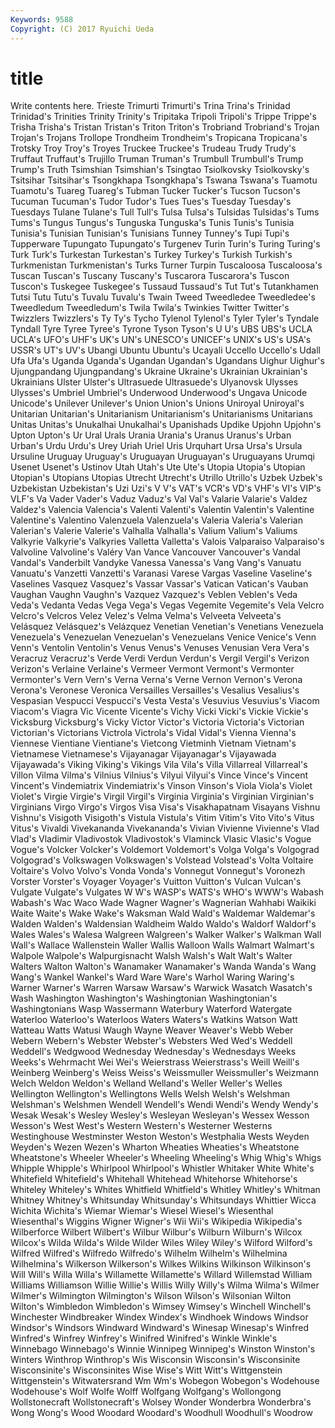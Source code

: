 ```yaml
---
Keywords: 9588 
Copyright: (C) 2017 Ryuichi Ueda
---
```


# title

Write contents here.
Trieste Trimurti Trimurti's Trina Trina's Trinidad
Trinidad's Trinities Trinity Trinity's Tripitaka Tripoli Tripoli's Trippe Trippe's Trisha
Trisha's Tristan Tristan's Triton Triton's Trobriand Trobriand's Trojan Trojan's Trojans
Trollope Trondheim Trondheim's Tropicana Tropicana's Trotsky Troy Troy's Troyes Truckee
Truckee's Trudeau Trudy Trudy's Truffaut Truffaut's Trujillo Truman Truman's Trumbull
Trumbull's Trump Trump's Truth Tsimshian Tsimshian's Tsingtao Tsiolkovsky Tsiolkovsky's Tsitsihar
Tsitsihar's Tsongkhapa Tsongkhapa's Tswana Tswana's Tuamotu Tuamotu's Tuareg Tuareg's Tubman
Tucker Tucker's Tucson Tucson's Tucuman Tucuman's Tudor Tudor's Tues Tues's
Tuesday Tuesday's Tuesdays Tulane Tulane's Tull Tull's Tulsa Tulsa's Tulsidas
Tulsidas's Tums Tums's Tungus Tungus's Tunguska Tunguska's Tunis Tunis's Tunisia
Tunisia's Tunisian Tunisian's Tunisians Tunney Tunney's Tupi Tupi's Tupperware Tupungato
Tupungato's Turgenev Turin Turin's Turing Turing's Turk Turk's Turkestan Turkestan's
Turkey Turkey's Turkish Turkish's Turkmenistan Turkmenistan's Turks Turner Turpin Tuscaloosa
Tuscaloosa's Tuscan Tuscan's Tuscany Tuscany's Tuscarora Tuscarora's Tuscon Tuscon's Tuskegee
Tuskegee's Tussaud Tussaud's Tut Tut's Tutankhamen Tutsi Tutu Tutu's Tuvalu
Tuvalu's Twain Tweed Tweedledee Tweedledee's Tweedledum Tweedledum's Twila Twila's Twinkies
Twitter Twitter's Twizzlers Twizzlers's Ty Ty's Tycho Tylenol Tylenol's Tyler
Tyler's Tyndale Tyndall Tyre Tyree Tyree's Tyrone Tyson Tyson's U
U's UBS UBS's UCLA UCLA's UFO's UHF's UK's UN's UNESCO's
UNICEF's UNIX's US's USA's USSR's UT's UV's Ubangi Ubuntu Ubuntu's
Ucayali Uccello Uccello's Udall Ufa Ufa's Uganda Uganda's Ugandan Ugandan's
Ugandans Uighur Uighur's Ujungpandang Ujungpandang's Ukraine Ukraine's Ukrainian Ukrainian's Ukrainians
Ulster Ulster's Ultrasuede Ultrasuede's Ulyanovsk Ulysses Ulysses's Umbriel Umbriel's Underwood
Underwood's Ungava Unicode Unicode's Unilever Unilever's Union Union's Unions Uniroyal
Uniroyal's Unitarian Unitarian's Unitarianism Unitarianism's Unitarianisms Unitarians Unitas Unitas's Unukalhai
Unukalhai's Upanishads Updike Upjohn Upjohn's Upton Upton's Ur Ural Urals
Urania Urania's Uranus Uranus's Urban Urban's Urdu Urdu's Urey Uriah
Uriel Uris Urquhart Ursa Ursa's Ursula Ursuline Uruguay Uruguay's Uruguayan
Uruguayan's Uruguayans Urumqi Usenet Usenet's Ustinov Utah Utah's Ute Ute's
Utopia Utopia's Utopian Utopian's Utopians Utopias Utrecht Utrecht's Utrillo Utrillo's
Uzbek Uzbek's Uzbekistan Uzbekistan's Uzi Uzi's V V's VAT's VCR's
VD's VHF's VI's VIP's VLF's Va Vader Vader's Vaduz Vaduz's
Val Val's Valarie Valarie's Valdez Valdez's Valencia Valencia's Valenti Valenti's
Valentin Valentin's Valentine Valentine's Valentino Valenzuela Valenzuela's Valeria Valeria's Valerian
Valerian's Valerie Valerie's Valhalla Valhalla's Valium Valium's Valiums Valkyrie Valkyrie's
Valkyries Valletta Valletta's Valois Valparaiso Valparaiso's Valvoline Valvoline's Valéry Van
Vance Vancouver Vancouver's Vandal Vandal's Vanderbilt Vandyke Vanessa Vanessa's Vang
Vang's Vanuatu Vanuatu's Vanzetti Vanzetti's Varanasi Varese Vargas Vaseline Vaseline's
Vaselines Vasquez Vasquez's Vassar Vassar's Vatican Vatican's Vauban Vaughan Vaughn
Vaughn's Vazquez Vazquez's Veblen Veblen's Veda Veda's Vedanta Vedas Vega
Vega's Vegas Vegemite Vegemite's Vela Velcro Velcro's Velcros Velez Velez's
Velma Velma's Velveeta Velveeta's Velásquez Velásquez's Velázquez Venetian Venetian's Venetians
Venezuela Venezuela's Venezuelan Venezuelan's Venezuelans Venice Venice's Venn Venn's Ventolin
Ventolin's Venus Venus's Venuses Venusian Vera Vera's Veracruz Veracruz's Verde
Verdi Verdun Verdun's Vergil Vergil's Verizon Verizon's Verlaine Verlaine's Vermeer
Vermont Vermont's Vermonter Vermonter's Vern Vern's Verna Verna's Verne Vernon
Vernon's Verona Verona's Veronese Veronica Versailles Versailles's Vesalius Vesalius's Vespasian
Vespucci Vespucci's Vesta Vesta's Vesuvius Vesuvius's Viacom Viacom's Viagra Vic
Vicente Vicente's Vichy Vicki Vicki's Vickie Vickie's Vicksburg Vicksburg's Vicky
Victor Victor's Victoria Victoria's Victorian Victorian's Victorians Victrola Victrola's Vidal
Vidal's Vienna Vienna's Viennese Vientiane Vientiane's Vietcong Vietminh Vietnam Vietnam's
Vietnamese Vietnamese's Vijayanagar Vijayanagar's Vijayawada Vijayawada's Viking Viking's Vikings Vila
Vila's Villa Villarreal Villarreal's Villon Vilma Vilma's Vilnius Vilnius's Vilyui
Vilyui's Vince Vince's Vincent Vincent's Vindemiatrix Vindemiatrix's Vinson Vinson's Viola
Viola's Violet Violet's Virgie Virgie's Virgil Virgil's Virginia Virginia's Virginian
Virginian's Virginians Virgo Virgo's Virgos Visa Visa's Visakhapatnam Visayans Vishnu
Vishnu's Visigoth Visigoth's Vistula Vistula's Vitim Vitim's Vito Vito's Vitus
Vitus's Vivaldi Vivekananda Vivekananda's Vivian Vivienne Vivienne's Vlad Vlad's Vladimir
Vladivostok Vladivostok's Vlaminck Vlasic Vlasic's Vogue Vogue's Volcker Volcker's Voldemort
Voldemort's Volga Volga's Volgograd Volgograd's Volkswagen Volkswagen's Volstead Volstead's Volta
Voltaire Voltaire's Volvo Volvo's Vonda Vonda's Vonnegut Vonnegut's Voronezh Vorster
Vorster's Voyager Voyager's Vuitton Vuitton's Vulcan Vulcan's Vulgate Vulgate's Vulgates
W W's WASP's WATS's WHO's WWW's Wabash Wabash's Wac Waco
Wade Wagner Wagner's Wagnerian Wahhabi Waikiki Waite Waite's Wake Wake's
Waksman Wald Wald's Waldemar Waldemar's Walden Walden's Waldensian Waldheim Waldo
Waldo's Waldorf Waldorf's Wales Wales's Walesa Walgreen Walgreen's Walker Walker's
Walkman Wall Wall's Wallace Wallenstein Waller Wallis Walloon Walls Walmart
Walmart's Walpole Walpole's Walpurgisnacht Walsh Walsh's Walt Walt's Walter Walters
Walton Walton's Wanamaker Wanamaker's Wanda Wanda's Wang Wang's Wankel Wankel's
Ward Ware Ware's Warhol Waring Waring's Warner Warner's Warren Warsaw
Warsaw's Warwick Wasatch Wasatch's Wash Washington Washington's Washingtonian Washingtonian's Washingtonians
Wasp Wassermann Waterbury Waterford Watergate Waterloo Waterloo's Waterloos Waters Waters's
Watkins Watson Watt Watteau Watts Watusi Waugh Wayne Weaver Weaver's
Webb Weber Webern Webern's Webster Webster's Websters Wed Wed's Weddell
Weddell's Wedgwood Wednesday Wednesday's Wednesdays Weeks Weeks's Wehrmacht Wei Wei's
Weierstrass Weierstrass's Weill Weill's Weinberg Weinberg's Weiss Weiss's Weissmuller Weissmuller's
Weizmann Welch Weldon Weldon's Welland Welland's Weller Weller's Welles Wellington
Wellington's Wellingtons Wells Welsh Welsh's Welshman Welshman's Welshmen Wendell Wendell's
Wendi Wendi's Wendy Wendy's Wesak Wesak's Wesley Wesley's Wesleyan Wesleyan's
Wessex Wesson Wesson's West West's Western Western's Westerner Westerns Westinghouse
Westminster Weston Weston's Westphalia Wests Weyden Weyden's Wezen Wezen's Wharton
Wheaties Wheaties's Wheatstone Wheatstone's Wheeler Wheeler's Wheeling Wheeling's Whig Whig's
Whigs Whipple Whipple's Whirlpool Whirlpool's Whistler Whitaker White White's Whitefield
Whitefield's Whitehall Whitehead Whitehorse Whitehorse's Whiteley Whiteley's Whites Whitfield Whitfield's
Whitley Whitley's Whitman Whitney Whitney's Whitsunday Whitsunday's Whitsundays Whittier Wicca
Wichita Wichita's Wiemar Wiemar's Wiesel Wiesel's Wiesenthal Wiesenthal's Wiggins Wigner
Wigner's Wii Wii's Wikipedia Wikipedia's Wilberforce Wilbert Wilbert's Wilbur Wilbur's
Wilburn Wilburn's Wilcox Wilcox's Wilda Wilda's Wilde Wilder Wiles Wiley
Wiley's Wilford Wilford's Wilfred Wilfred's Wilfredo Wilfredo's Wilhelm Wilhelm's Wilhelmina
Wilhelmina's Wilkerson Wilkerson's Wilkes Wilkins Wilkinson Wilkinson's Will Will's Willa
Willa's Willamette Willamette's Willard Willemstad William Williams Williamson Willie Willie's
Willis Willy Willy's Wilma Wilma's Wilmer Wilmer's Wilmington Wilmington's Wilson
Wilson's Wilsonian Wilton Wilton's Wimbledon Wimbledon's Wimsey Wimsey's Winchell Winchell's
Winchester Windbreaker Windex Windex's Windhoek Windows Windsor Windsor's Windsors Windward
Windward's Winesap Winesap's Winfred Winfred's Winfrey Winfrey's Winifred Winifred's Winkle
Winkle's Winnebago Winnebago's Winnie Winnipeg Winnipeg's Winston Winston's Winters Winthrop
Winthrop's Wis Wisconsin Wisconsin's Wisconsinite Wisconsinite's Wisconsinites Wise Wise's Witt
Witt's Wittgenstein Wittgenstein's Witwatersrand Wm Wm's Wobegon Wobegon's Wodehouse Wodehouse's
Wolf Wolfe Wolff Wolfgang Wolfgang's Wollongong Wollstonecraft Wollstonecraft's Wolsey Wonder
Wonderbra Wonderbra's Wong Wong's Wood Woodard Woodard's Woodhull Woodhull's Woodrow
